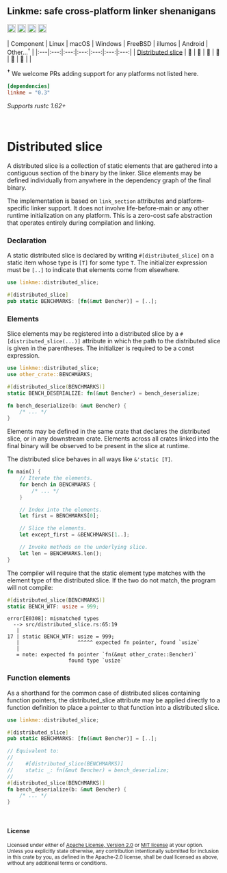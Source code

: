 ## Linkme: safe cross-platform linker shenanigans

[<img alt="github" src="https://img.shields.io/badge/github-dtolnay/linkme-8da0cb?style=for-the-badge&labelColor=555555&logo=github" height="20">](https://github.com/dtolnay/linkme)
[<img alt="crates.io" src="https://img.shields.io/crates/v/linkme.svg?style=for-the-badge&color=fc8d62&logo=rust" height="20">](https://crates.io/crates/linkme)
[<img alt="docs.rs" src="https://img.shields.io/badge/docs.rs-linkme-66c2a5?style=for-the-badge&labelColor=555555&logo=docs.rs" height="20">](https://docs.rs/linkme)
[<img alt="build status" src="https://img.shields.io/github/actions/workflow/status/dtolnay/linkme/ci.yml?branch=master&style=for-the-badge" height="20">](https://github.com/dtolnay/linkme/actions?query=branch%3Amaster)

| Component | Linux | macOS | Windows | FreeBSD | illumos | Android | Other...<sup>†</sup> |
|:---|:---:|:---:|:---:|:---:|:---:|:---:|
| [Distributed slice] | 💚 | 💚 | 💚 | 💚 | 💚 | 💚 | |

<b><sup>†</sup></b> We welcome PRs adding support for any platforms not listed
here.

[Distributed slice]: #distributed-slice

```toml
[dependencies]
linkme = "0.3"
```

*Supports rustc 1.62+*

<br>

# Distributed slice

A distributed slice is a collection of static elements that are gathered into a
contiguous section of the binary by the linker. Slice elements may be defined
individually from anywhere in the dependency graph of the final binary.

The implementation is based on `link_section` attributes and platform-specific
linker support. It does not involve life-before-main or any other runtime
initialization on any platform. This is a zero-cost safe abstraction that
operates entirely during compilation and linking.

### Declaration

A static distributed slice is declared by writing `#[distributed_slice]` on a
static item whose type is `[T]` for some type `T`. The initializer expression
must be `[..]` to indicate that elements come from elsewhere.

```rust
use linkme::distributed_slice;

#[distributed_slice]
pub static BENCHMARKS: [fn(&mut Bencher)] = [..];
```

### Elements

Slice elements may be registered into a distributed slice by a
`#[distributed_slice(...)]` attribute in which the path to the distributed slice
is given in the parentheses. The initializer is required to be a const
expression.

```rust
use linkme::distributed_slice;
use other_crate::BENCHMARKS;

#[distributed_slice(BENCHMARKS)]
static BENCH_DESERIALIZE: fn(&mut Bencher) = bench_deserialize;

fn bench_deserialize(b: &mut Bencher) {
    /* ... */
}
```

Elements may be defined in the same crate that declares the distributed slice,
or in any downstream crate. Elements across all crates linked into the final
binary will be observed to be present in the slice at runtime.

The distributed slice behaves in all ways like `&'static [T]`.

```rust
fn main() {
    // Iterate the elements.
    for bench in BENCHMARKS {
        /* ... */
    }

    // Index into the elements.
    let first = BENCHMARKS[0];

    // Slice the elements.
    let except_first = &BENCHMARKS[1..];

    // Invoke methods on the underlying slice.
    let len = BENCHMARKS.len();
}
```

The compiler will require that the static element type matches with the element
type of the distributed slice. If the two do not match, the program will not
compile:

```rust
#[distributed_slice(BENCHMARKS)]
static BENCH_WTF: usize = 999;
```

```console
error[E0308]: mismatched types
  --> src/distributed_slice.rs:65:19
   |
17 | static BENCH_WTF: usize = 999;
   |                   ^^^^^ expected fn pointer, found `usize`
   |
   = note: expected fn pointer `fn(&mut other_crate::Bencher)`
                    found type `usize`
```

### Function elements

As a shorthand for the common case of distributed slices containing function
pointers, the distributed\_slice attribute may be applied directly to a function
definition to place a pointer to that function into a distributed slice.

```rust
use linkme::distributed_slice;

#[distributed_slice]
pub static BENCHMARKS: [fn(&mut Bencher)] = [..];

// Equivalent to:
//
//    #[distributed_slice(BENCHMARKS)]
//    static _: fn(&mut Bencher) = bench_deserialize;
//
#[distributed_slice(BENCHMARKS)]
fn bench_deserialize(b: &mut Bencher) {
    /* ... */
}
```

<br>

#### License

<sup>
Licensed under either of <a href="LICENSE-APACHE">Apache License, Version
2.0</a> or <a href="LICENSE-MIT">MIT license</a> at your option.
</sup>

<br>

<sub>
Unless you explicitly state otherwise, any contribution intentionally submitted
for inclusion in this crate by you, as defined in the Apache-2.0 license, shall
be dual licensed as above, without any additional terms or conditions.
</sub>
